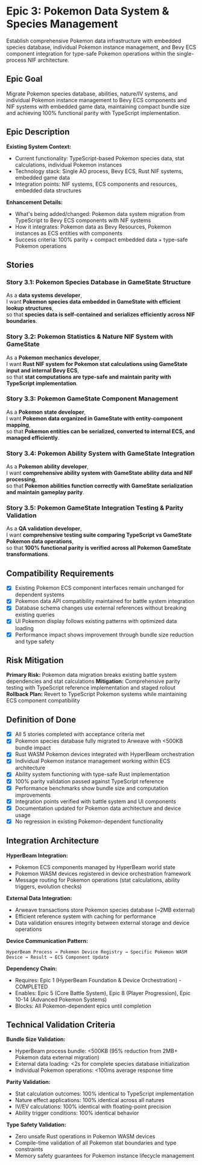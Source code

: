 # Epic 3: Pokemon Data System & Species Management

Establish comprehensive Pokemon data infrastructure with embedded species database, individual Pokemon instance management, and Bevy ECS component integration for type-safe Pokemon operations within the single-process NIF architecture.

## Epic Goal

Migrate Pokemon species database, abilities, nature/IV systems, and individual Pokemon instance management to Bevy ECS components and NIF systems with embedded game data, maintaining compact bundle size and achieving 100% functional parity with TypeScript implementation.

## Epic Description

**Existing System Context:**
- Current functionality: TypeScript-based Pokemon species data, stat calculations, individual Pokemon instances
- Technology stack: Single AO process, Bevy ECS, Rust NIF systems, embedded game data
- Integration points: NIF systems, ECS components and resources, embedded data structures

**Enhancement Details:**
- What's being added/changed: Pokemon data system migration from TypeScript to Bevy ECS components with NIF systems
- How it integrates: Pokemon data as Bevy Resources, Pokemon instances as ECS entities with components
- Success criteria: 100% parity + compact embedded data + type-safe Pokemon operations

## Stories

### Story 3.1: Pokemon Species Database in GameState Structure
As a **data systems developer**,  
I want **Pokemon species data embedded in GameState with efficient lookup structures**,  
so that **species data is self-contained and serializes efficiently across NIF boundaries**.

### Story 3.2: Pokemon Statistics & Nature NIF System with GameState
As a **Pokemon mechanics developer**,  
I want **Rust NIF system for Pokemon stat calculations using GameState input and internal Bevy ECS**,  
so that **stat computations are type-safe and maintain parity with TypeScript implementation**.

### Story 3.3: Pokemon GameState Component Management
As a **Pokemon state developer**,  
I want **Pokemon data organized in GameState with entity-component mapping**,  
so that **Pokemon entities can be serialized, converted to internal ECS, and managed efficiently**.

### Story 3.4: Pokemon Ability System with GameState Integration
As a **Pokemon ability developer**,  
I want **comprehensive ability system with GameState ability data and NIF processing**,  
so that **Pokemon abilities function correctly with GameState serialization and maintain gameplay parity**.

### Story 3.5: Pokemon GameState Integration Testing & Parity Validation
As a **QA validation developer**,  
I want **comprehensive testing suite comparing TypeScript vs GameState Pokemon data operations**,  
so that **100% functional parity is verified across all Pokemon GameState transformations**.

## Compatibility Requirements

- [x] Existing Pokemon ECS component interfaces remain unchanged for dependent systems
- [x] Pokemon data API compatibility maintained for battle system integration  
- [x] Database schema changes use external references without breaking existing queries
- [x] UI Pokemon display follows existing patterns with optimized data loading
- [x] Performance impact shows improvement through bundle size reduction and type safety

## Risk Mitigation

**Primary Risk:** Pokemon data migration breaks existing battle system dependencies and stat calculations
**Mitigation:** Comprehensive parity testing with TypeScript reference implementation and staged rollout
**Rollback Plan:** Revert to TypeScript Pokemon systems while maintaining ECS component compatibility

## Definition of Done

- [x] All 5 stories completed with acceptance criteria met
- [x] Pokemon species database fully migrated to Arweave with <500KB bundle impact
- [x] Rust WASM Pokemon devices integrated with HyperBeam orchestration
- [x] Individual Pokemon instance management working within ECS architecture
- [x] Ability system functioning with type-safe Rust implementation
- [x] 100% parity validation passed against TypeScript reference
- [x] Performance benchmarks show bundle size and computation improvements
- [x] Integration points verified with battle system and UI components
- [x] Documentation updated for Pokemon data architecture and device usage
- [x] No regression in existing Pokemon-dependent functionality

## Integration Architecture

**HyperBeam Integration:**
- Pokemon ECS components managed by HyperBeam world state
- Pokemon WASM devices registered in device orchestration framework
- Message routing for Pokemon operations (stat calculations, ability triggers, evolution checks)

**External Data Integration:**
- Arweave transactions store Pokemon species database (~2MB external)
- Efficient reference system with caching for performance
- Data validation ensures integrity between external storage and device operations

**Device Communication Pattern:**
```
HyperBeam Process → Pokemon Device Registry → Specific Pokemon WASM Device → Result → ECS Component Update
```

**Dependency Chain:**
- Requires: Epic 1 (HyperBeam Foundation & Device Orchestration) - COMPLETED
- Enables: Epic 5 (Core Battle System), Epic 8 (Player Progression), Epic 10-14 (Advanced Pokemon Systems)
- Blocks: All Pokemon-dependent epics until completion

## Technical Validation Criteria

**Bundle Size Validation:**
- HyperBeam process bundle: <500KB (95% reduction from 2MB+ Pokemon data external migration)
- External data loading: <2s for complete species database initialization
- Individual Pokemon operations: <100ms average response time

**Parity Validation:**
- Stat calculation outcomes: 100% identical to TypeScript implementation
- Nature effect applications: 100% identical across all natures
- IV/EV calculations: 100% identical with floating-point precision
- Ability trigger conditions: 100% identical behavior

**Type Safety Validation:**
- Zero unsafe Rust operations in Pokemon WASM devices
- Compile-time validation of all Pokemon stat boundaries and type constraints
- Memory safety guarantees for Pokemon instance lifecycle management